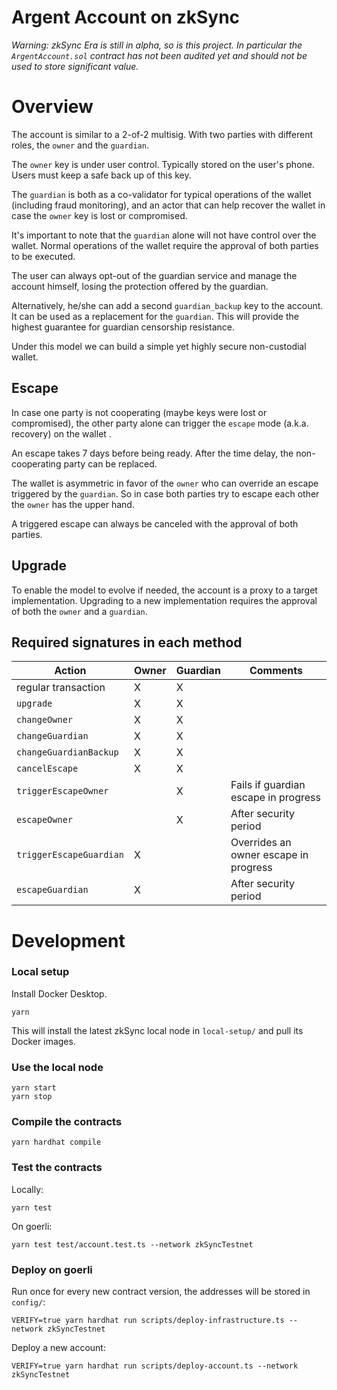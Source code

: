 # Argent Account on zkSync

_Warning: zkSync Era is still in alpha, so is this project. In particular the `ArgentAccount.sol` contract has not been audited yet and should not be used to store significant value._

# Overview

The account is similar to a 2-of-2 multisig. With two parties with different roles, the `owner` and the `guardian`. 

The `owner` key is under user control. Typically stored on the user's phone. Users must keep a safe back up of this key.

The `guardian` is both as a co-validator for typical operations of the wallet (including fraud monitoring), and an actor that can help recover the wallet in case the `owner` key is lost or compromised.

It's important to note that the `guardian` alone will not have control over the wallet. Normal operations of the wallet require the approval of both parties to be executed.

The user can always opt-out of the guardian service and manage the account himself, losing the protection offered by the guardian. 

Alternatively, he/she can add a second `guardian_backup` key to the account. It can be used as a replacement for the `guardian`. This will provide the highest guarantee for guardian censorship resistance.

Under this model we can build a simple yet highly secure non-custodial wallet.

## Escape
In case one party is not cooperating (maybe keys were lost or compromised), the other party alone can trigger the `escape` mode (a.k.a. recovery) on the wallet .

An escape takes 7 days before being ready. After the time delay, the non-cooperating party can be replaced.

The wallet is asymmetric in favor of the `owner` who can override an escape triggered by the `guardian`. So in case both parties try to escape each other the `owner` has the upper hand.

A triggered escape can always be canceled with the approval of both parties.


## Upgrade
To enable the model to evolve if needed, the account is a proxy to a target implementation. Upgrading to a new implementation requires the approval of both the `owner` and a `guardian`.


## Required signatures in each method

| Action | Owner | Guardian | Comments |
|--------|--------|----------|----------|
| regular transaction | X | X | |
| `upgrade` | X | X | |
| `changeOwner` | X | X | |
| `changeGuardian` | X | X | |
| `changeGuardianBackup` | X | X | |
| `cancelEscape` | X | X | |
| `triggerEscapeOwner` | | X | Fails if guardian escape in progress |
| `escapeOwner` | | X | After security period |
| `triggerEscapeGuardian` | X | | Overrides an owner escape in progress |
| `escapeGuardian` | X | | After security period |


# Development

### Local setup

Install Docker Desktop.

```
yarn
```

This will install the latest zkSync local node in `local-setup/` and pull its Docker images.

### Use the local node

```
yarn start
yarn stop
```

### Compile the contracts

```
yarn hardhat compile
```

### Test the contracts

Locally:

```
yarn test
```

On goerli:

```
yarn test test/account.test.ts --network zkSyncTestnet
```

### Deploy on goerli

Run once for every new contract version, the addresses will be stored in `config/`:

```
VERIFY=true yarn hardhat run scripts/deploy-infrastructure.ts --network zkSyncTestnet
```

Deploy a new account:

```
VERIFY=true yarn hardhat run scripts/deploy-account.ts --network zkSyncTestnet
```
